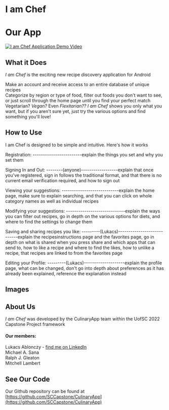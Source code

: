 # I am Chef

# Our App
[![I am Chef Application Demo Video](http://img.youtube.com/vi/dQw4w9WgXcQ/0.jpg)](https://www.youtube.com/watch?v=dQw4w9WgXcQ)

## What it Does
*I am Chef* is the exciting new recipe discovery application for Android

Make an account and receive access to an entire database of unique recipes  
Categorize by region or type of food, filter out foods you don't want to see, or just scroll through the home page until you find your perfect match  
Vegetarian? *Vegan?* Even *Flexitarian??* *I am Chef* shows you only what you want, but if you aren't sure yet, just try the various options and find something you'll love!

## How to Use
I am Chef is designed to be simple and intuitive. Here's how it works

Registration:
------------------------explain the things you set and why you set them

Signing In and Out:
--------(anyone)------------------explain that once you've registered, sign in follows the traditional format, and that there is no current email verification required, and how to sign out

Viewing your suggestions:
----------------------------explain the home page, make sure to explain searching, and that you can click on whole category names as well as individual recipes

Modifying your suggestions:
-----------------------------explain the ways you can filter out recipes, go in depth on the various options for diets, and where to find the settings to change them

Saving and sharing recipes you like:
---------(Lukacs)----------------------------explain the recipesinstructions page and the favorites page, go in depth on what is shared when you press share and which apps that can send to, how to like a recipe and where to find the likes, how to unlike a recipe, that recipes are linked to from the favorites page

Editing your Profile:
---------(Lukacs)--------------------explain the profile page, what can be changed, don't go into depth about preferences as it has already been explained, reference the explanation instead


## Images


## About Us
*I am Chef* was developed by the CulinaryApp team within the UofSC 2022 Capstone Project framework

#### Our members:
Lukacs Ablonczy - [find me on LinkedIn](https://www.linkedin.com/in/lablonczy/)  
Michael A. Sana  
Ralph J. Gleaton  
Mitchell Lambert


## See Our Code

Our Github repository can be found at [https://github.com/SCCapstone/CulinaryApp](https://github.com/SCCapstone/CulinaryApp)
